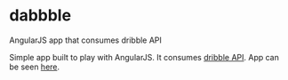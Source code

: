 # dabbble
AngularJS app that consumes dribble API

Simple app built to play with AngularJS. It consumes [dribble API](http://developer.dribbble.com/). App can be seen [here](https://dabbble.herokuapp.com).
